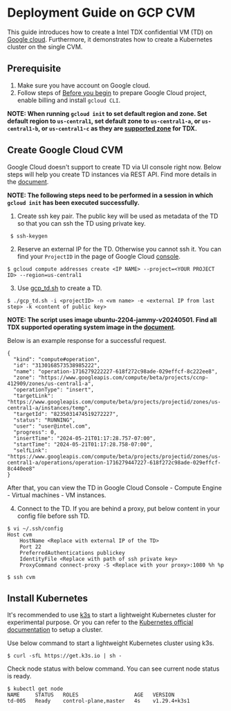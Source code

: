 # Deployment Guide on GCP CVM

This guide introduces how to create a Intel TDX confidential VM (TD) on [Google cloud](https://cloud.google.com/?hl=en). Furthermore, it demonstrates how to create a Kubernetes cluster on the single CVM.

## Prerequisite

1. Make sure you have account on Google cloud. 
2. Follow steps of [Before you begin](https://cloud.google.com/confidential-computing/confidential-vm/docs/create-a-confidential-vm-instance#before_you_begin) to prepare Google Cloud project, enable billing and install `gcloud CLI`.

__NOTE: When running `gcloud init` to set default region and zone. Set default region to `us-central1`, set default zone to `us-central1-a`, or `us-central1-b`, or `us-central1-c` as they are [supported zone](https://cloud.google.com/confidential-computing/confidential-vm/docs/supported-configurations#supported-zones) for TDX.__

## Create Google Cloud CVM

Google Cloud doesn't support to create TD via UI console right now. Below steps will help you create TD instances via REST API. Find more details in the [document](https://cloud.google.com/confidential-computing/confidential-vm/docs/create-a-confidential-vm-instance#create-instance).

__NOTE: The following steps need to be performed in a session in which `gcloud init` has been executed successfully.__

1. Create ssh key pair. The public key will be used as metadata of the TD so that you can ssh the TD using private key.
  
  ```
   $ ssh-keygen
  ```

2. Reserve an external IP for the TD. Otherwise you cannot ssh it. You can find your `ProjectID` in the page of Google Cloud [console](https://console.cloud.google.com/).

  ```
  $ gcloud compute addresses create <IP NAME> --project=<YOUR PROJECT ID> --region=us-central1
  ```

3. Use [gcp_td.sh](./gcp_td.sh) to create a TD.

  ```
  $ ./gcp_td.sh -i <projectID> -n <vm name> -e <external IP from last step> -k <content of public key>
  ```
__NOTE: The script uses image ubuntu-2204-jammy-v20240501. Find all TDX supported operating system image in the [document](https://cloud.google.com/confidential-computing/confidential-vm/docs/supported-configurations#operating-systems)__.

Below is an example response for a successful request. 

```
{
  "kind": "compute#operation",
  "id": "3130168573538985222",
  "name": "operation-1716279222227-618f272c98ade-029effcf-8c222ee8",
  "zone": "https://www.googleapis.com/compute/beta/projects/ccnp-412909/zones/us-central1-a",
  "operationType": "insert",
  "targetLink": "https://www.googleapis.com/compute/beta/projects/projectid/zones/us-central1-a/instances/temp",
  "targetId": "8235031474519272227",
  "status": "RUNNING",
  "user": "user@intel.com",
  "progress": 0,
  "insertTime": "2024-05-21T01:17:28.757-07:00",
  "startTime": "2024-05-21T01:17:28.758-07:00",
  "selfLink": "https://www.googleapis.com/compute/beta/projects/projectid/zones/us-central1-a/operations/operation-1716279447227-618f272c98ade-029effcf-8c440ee8"
}

```

After that, you can view the TD in Google Cloud Console - Compute Engine - Virtual machines - VM instances.

4. Connect to the TD. If you are behind a proxy, put below content in your config file before ssh TD.

```
$ vi ~/.ssh/config
Host cvm
    HostName <Replace with external IP of the TD>
    Port 22
    PreferredAuthentications publickey
    IdentityFile <Replace with path of ssh private key>
    ProxyCommand connect-proxy -S <Replace with your proxy>:1080 %h %p

$ ssh cvm
```

## Install Kubernetes

It's recommended to use [k3s](https://docs.k3s.io/) to start a lightweight Kubernetes cluster for experimental purpose. Or you can refer to the [Kubernetes official documentation](https://kubernetes.io/docs/home/) to setup a cluster.

Use below command to start a lightweight Kubernetes cluster using k3s.

```
$ curl -sfL https://get.k3s.io | sh -
```

Check node status with below command. You can see current node status is ready.

```
$ kubectl get node
NAME     STATUS   ROLES                  AGE   VERSION
td-005   Ready    control-plane,master   4s    v1.29.4+k3s1
```
